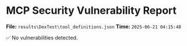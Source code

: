 # MCP Security Vulnerability Report
**File:** `results\DexTest\tool_definitions.json`
**Time:** `2025-06-21 04:15:48`

✅ No vulnerabilities detected.